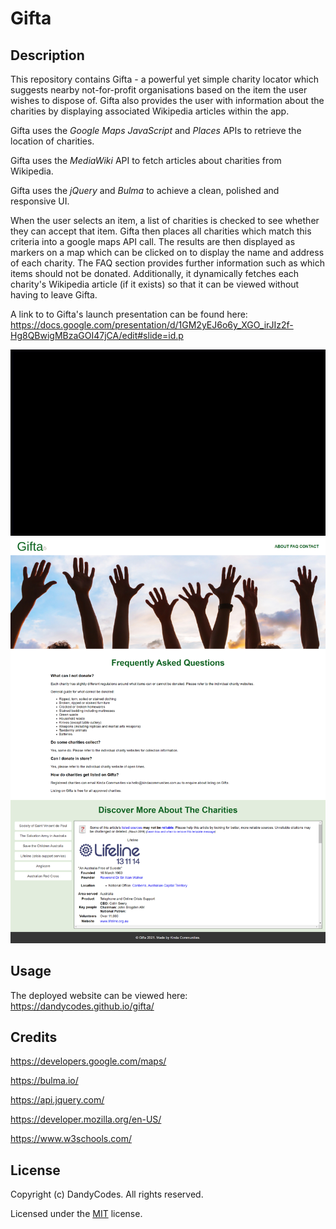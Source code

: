 # Gifta
## Description
This repository contains Gifta - a powerful yet simple charity locator which suggests nearby not-for-profit organisations based on the item the user wishes to dispose of. Gifta also provides the user with information about the charities by displaying associated Wikipedia articles within the app.

Gifta uses the *Google Maps JavaScript* and *Places* APIs to retrieve the location of charities.

Gifta uses the *MediaWiki* API to fetch articles about charities from Wikipedia.

Gifta uses the *jQuery* and *Bulma* to achieve a clean, polished and responsive UI.

When the user selects an item, a list of charities is checked to see whether they can accept that item.
Gifta then places all charities which match this criteria into a google maps API call.
The results are then displayed as markers on a map which can be clicked on to display the name and address of each charity.
The FAQ section provides further information such as which items should not be donated. Additionally, it dynamically fetches each charity's Wikipedia article (if it exists) so that it can be viewed without having to leave Gifta.

A link to to Gifta's launch presentation can be found here: https://docs.google.com/presentation/d/1GM2yEJ6o6y_XGO_irJIz2f-Hg8QBwigMBzaGOI47jCA/edit#slide=id.p
 
![a screenshot of the deployed website](./assets/img/screenshot.png)
![another screenshot of the deployed website](./assets/img/screenshot2.png)
## Usage
The deployed website can be viewed here: https://dandycodes.github.io/gifta/
## Credits
https://developers.google.com/maps/

https://bulma.io/

https://api.jquery.com/

https://developer.mozilla.org/en-US/

https://www.w3schools.com/
## License
Copyright (c) DandyCodes. All rights reserved.

Licensed under the [MIT](LICENSE.txt) license.
